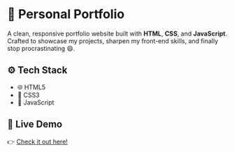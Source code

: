 # 🎨 Personal Portfolio

A clean, responsive portfolio website built with **HTML**, **CSS**, and **JavaScript**.  
Crafted to showcase my projects, sharpen my front-end skills, and finally stop procrastinating 😄.

## ⚙️ Tech Stack

- 🌐 HTML5  
- 🎨 CSS3  
- 🧠 JavaScript  

## 🔗 Live Demo

👉 [Check it out here!](https://nayna-g.github.io/My-Portfolio/)


